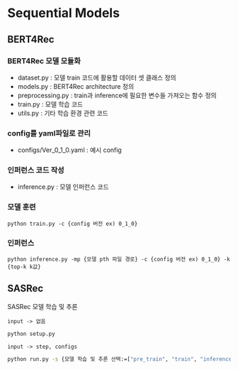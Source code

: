 # Sequential Models

## BERT4Rec
### BERT4Rec 모델 모듈화
- dataset.py : 모델 train 코드에 활용할 데이터 셋 클래스 정의
- models.py : BERT4Rec architecture 정의
- preprocessing.py : train과 inference에 필요한 변수들 가져오는 함수 정의
- train.py : 모델 학습 코드
- utils.py : 기타 학습 환경 관련 코드
### config를 yaml파일로 관리
- configs/Ver_0_1_0.yaml : 예시 config
### 인퍼런스 코드 작성
- inference.py : 모델 인퍼런스 코드
### 모델 훈련
```shell
python train.py -c {config 버전 ex) 0_1_0}
```
### 인퍼런스
```shell
python inference.py -mp {모델 pth 파일 경로} -c {config 버전 ex) 0_1_0} -k {top-k k값}
```

## SASRec
SASRec 모델 학습 및 추론
 
`input -> 없음`
```bash
python setup.py
```

`input -> step, configs`
```bash
python run.py -s {모델 학습 및 추론 선택:=["pre_train", "train", "inference"]} --hyperparameters {모델 하이퍼파라미터}
```